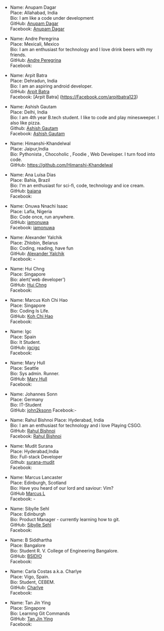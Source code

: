 -  Name: Anupam Dagar  
   Place: Allahabad, India  
   Bio: I am like a code under development  
   GitHub: [Anupam Dagar](https://github.com/Anupam-dagar)    
   Facebook: [Anupam Dagar](https://www.facebook.com/invincible.anupam)    

-  Name:  Andre Peregrina  
   Place: Mexicali, Mexico  
   Bio:  I am an enthusiast for technology and I love drink beers with my friends.  
   GitHub: [Andre Peregrina](https://github.com/andreperegrina)  
   Facebook:
   
-  Name:  Arpit Batra  
   Place: Dehradun, India  
   Bio: I am an aspiring android developer.  
   GitHub: [Arpit Batra](https://github.com/arpitbatra123)  
   Facebook: [Arpit Batra] (https://Facebook.com/arpitbatra123)  

-  Name: Ashish Gautam  
   Place: Delhi, India  
   Bio: I am 4th year B.tech student. I like to code and play minesweeper. I also like pizza.  
   Github: [Ashish Gautam](https://github.com/gautam2705)  
   Facebook: [Ashish Gautam](https://www.facebook.com/gautam2705)  
   
-  Name:  Himanshi-Khandelwal  
   Place: Jaipur,India  
   Bio:  Pythonista , Chocoholic ,  Foodie , Web Developer. I turn food into code.  
   GitHub: https://github.com/Himanshi-Khandelwal
  
-  Name: Ana Luísa Dias  
   Place: Bahia, Brazil  
   Bio: I'm an enthusiast for sci-fi, code, technology and ice cream.  
   GitHub: [baiana](https://github.com/baiana)  
   Facebook:  

-  Name: Onuwa Nnachi Isaac  
   Place: Lafia, Nigeria  
   Bio: Code once, run anywhere.  
   GitHub: [iamonuwa](https://github.com/iamonuwa)  
   Facebook: [iamonuwa](https://facebook.com/iamonuwa)  

-  Name:  Alexander Yalchik  
   Place: Zhlobin, Belarus  
   Bio: Coding, reading, have fun  
   GitHub: [Alexander Yalchik](https://github.com/OMGHaveFun)  
   Facebook: -  

-  Name:  Hui Chng  
   Place: Singapore  
   Bio:  alert('web developer')  
   GitHub: [Hui Chng](https://github.com/huiyie)  
   Facebook:  

-  Name:  Marcus Koh Chi Hao  
   Place: Singapore  
   Bio:  Coding Is Life.  
   GitHub: [Koh Chi Hao](https://github.com/kohchihao)  
   Facebook: 
   
-  Name:  Igc  
   Place: Spain  
   Bio:  It Student.  
   GitHub: [igcigc](https://github.com/igcigc)  
   Facebook: 
   
- Name: Mary Hull  
  Place: Seattle  
  Bio: Sys admin. Runner.   
  GitHub: [Mary Hull](https://github.com/thegreyelephant)  
  Facebook:  
  
- Name: Johannes Sonn  
  Place: Germany  
  Bio: IT-Student   
  GitHub: [john2ksonn](https://github.com/john2ksonn) 
  Facebook:-  


- Name: Rahul Bishnoi 
  Place: Hyderabad, India  
  Bio:  I am an enthusiast for technology and i love Playing CSGO.  
  GitHub: [Rahul Bishnoi](https://github.com/nanspro)  
  Facebook:	[Rahul Bishnoi](https://facebook.com/nanpros)
   
- Name: Mudit Surana  
  Place: Hyderabad,India  
  Bio: Full-stack Developer  
  Github: [surana-mudit](https://github.com/surana-mudit)  
  Facebook:  

- Name: Marcus Lancaster  
  Place: Edinburgh, Scotland  
  Bio: Have you heard of our lord and saviour: Vim?  
  GitHub [Marcus L](https://github.com/questionmarcus)  
  Facebook: -  
  
- Name: Sibylle Sehl  
  Place: Edinburgh  
  Bio: Product Manager - currently learning how to git.  
  GitHub: [Sibylle Sehl](https://github.com/alaskaa)  
  Facebook:  
    
- Name: B Siddhartha  
  Place: Bangalore  
  Bio: Student R. V. College of Engineering Bangalore.  
  GitHub: [BSIDIO](https://github.com/bsidio)  
  Facebook: 
  
- Name: Carla Costas a.k.a. Charlye  
  Place: Vigo, Spain.  
  Bio: Student, CEBEM.  
  GitHub: [Charlye](https://github.com/costassolla)  
  Facebook: 
  
-  Name:  Tan Jin Ying  
   Place: Singapore  
   Bio:  Learning Git Commands  
   GitHub: [Tan Jin Ying](https://github.com/jinyingtan)  
   Facebook:
